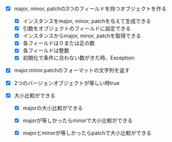 
- [x] major, minor, patchの3つのフィールドを持つオブジェクトを作る
    - [x] インスタンスをmajor, minor, patchを与えて生成できる
    - [x] 引数をオブジェクトのフィールドに設定できる
    - [x] インスタンスからmajor, minor, patchを取得できる
    - [x] 各フィールドは０または正の数
    - [x] 各フィールドは整数
    - [x] 初期化で条件に合わない数がきた時、Exception

- [x] major.minor.patchのフォーマットの文字列を返す

- [x] 2つのバージョンオブジェクトが等しい時true
    
- [x] 大小比較ができる
    - [x] majorの大小比較ができる 
    - [x] majorが等しかったらminorで大小比較ができる
    - [x] majorとminorが等しかったらpatchで大小比較ができる
    